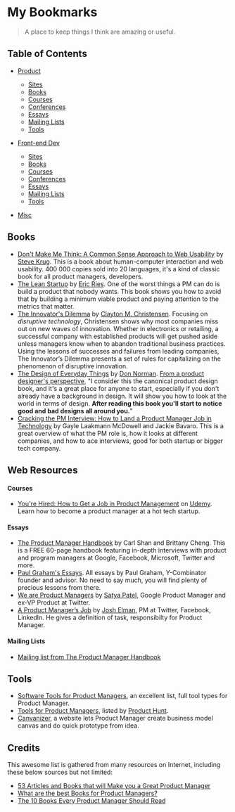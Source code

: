 My Bookmarks
======================
> A place to keep things I think are amazing or useful.

## Table of Contents
- [Product](#product)
    - [Sites](#sites)
    - [Books](#books)
    - [Courses](#courses)
    - [Conferences](#conferences)
    - [Essays](#essays)
    - [Mailing Lists](#mailing-lists)
    - [Tools](#tools)

- [Front-end Dev](#front-end-dev)
    - [Sites](#sites)
    - [Books](#books)
    - [Courses](#courses)
    - [Conferences](#conferences)
    - [Essays](#essays)
    - [Mailing Lists](#mailing-lists)
    - [Tools](#tools)

- [Misc](#misc)

## Books
- [Don't Make Me Think: A Common Sense Approach to Web Usability](http://www.amazon.com/Dont-Make-Me-Think-Usability/dp/0321344758) by [Steve Krug](http://www.sensible.com/). This is a book about human-computer interaction and web usability. 400 000 copies sold into 20 languages, it's a kind of classic book for all product managers, developers.
- [The Lean Startup](http://www.amazon.com/gp/product/B004J4XGN6/ref=as_li_ss_tl?ie=UTF8&camp=1789&creative=390957&creativeASIN=B004J4XGN6&linkCode=as2&tag=theartofproma-20) by [Eric Ries](https://twitter.com/ericries). One of the worst things a PM can do is build a product that nobody wants.  This book shows you how to avoid that by building a minimum viable product and paying attention to the metrics that matter.
- [The Innovator's Dilemma](http://www.amazon.com/gp/product/0062060244/ref=as_li_ss_tl?ie=UTF8&camp=1789&creative=390957&creativeASIN=0062060244&linkCode=as2&tag=httpstwit071f-20) by [Clayton M. Christensen](http://www.claytonchristensen.com/). Focusing on _disruptive technology_, Christensen shows why most companies miss out on new waves of innovation. Whether in electronics or retailing, a successful company with established products will get pushed aside unless managers know when to abandon traditional business practices. Using the lessons of successes and failures from leading companies, The Innovator’s Dilemma presents a set of rules for capitalizing on the phenomenon of disruptive innovation.
- [The Design of Everyday Things](http://www.amazon.com/gp/product/B00E257T6C/ref=as_li_ss_tl?ie=UTF8&camp=1789&creative=390957&creativeASIN=B00E257T6C&linkCode=as2&tag=theartofproma-20) by [Don Norman](http://www.jnd.org/). [From a product designer's perspective](http://pmblog.quora.com/The-10-Books-Every-Product-Manager-Should-Read), "I consider this the canonical product design book, and it's a great place for anyone to start, especially if you don't already have a background in design. It will show you how to look at the world in terms of design. **After reading this book you'll start to notice good and bad designs all around you.**"
- [Cracking the PM Interview: How to Land a Product Manager Job in Technology](http://www.amazon.com/gp/product/0984782818/ref=as_li_tf_tl?ie=UTF8&camp=1789&creative=9325&creativeASIN=0984782818&linkCode=as2&tag=carshaperweb-20) by Gayle Laakmann McDowell and Jackie Bavaro. This is a great overview of what the PM role is, how it looks at different companies, and how to ace interviews, good for both startup or bigger tech company.

## Web Resources
#### Courses
- [You're Hired: How to Get a Job in Product Management](https://www.udemy.com/how-to-get-a-job-in-product-management/) on [Udemy](https://www.udemy.com). Learn how to become a product manager at a hot tech startup.

#### Essays
- [The Product Manager Handbook](http://thepmhandbook.com/) by Carl Shan and Brittany Cheng. This is a FREE 60-page handbook featuring in-depth interviews with product and program managers at Google, Facebook, Microsoft, Twitter and more.
- [Paul Graham's Essays](http://www.paulgraham.com/articles.html). All essays by Paul Graham, Y-Combinator founder and advisor. No need to say much, you will find plenty of precious lessons from there.
- [We are Product Managers](http://venturegeneratedcontent.com/2013/07/11/we-are-product-managers/?utm_source=buffer&utm_campaign=Buffer&utm_content=bufferaceac&utm_medium=twitter) by [Satya Patel](https://twitter.com/satyap), Google Product Manager and ex-VP Product at Twitter.
- [A Product Manager’s Job](https://medium.com/@joshelman/a-product-managers-job-63c09a43d0ec) by [Josh Elman](https://medium.com/@joshelman), PM at Twitter, Facebook, LinkedIn. He gives a definition of task, responsibilty for Product Manager.

#### Mailing Lists
- [Mailing list from The Product Manager Handbook](http://us7.campaign-archive1.com/home/?u=2d088a4a12d4882e575ba320a&id=990d67eb21)

## Tools
- [Software Tools for Product Managers](http://www.brainmates.com.au/industry-links/software-tools-for-product-managers), an excellent list, full tool types for Product Manager.
- [Tools for Product Managers](https://www.producthunt.com/e/tools-for-product-managers), listed by [Product Hunt](https://www.producthunt.com/).
- [Canvanizer](https://canvanizer.com/), a website lets Product Manager create business model canvas and do quick prototype from idea.


## Credits
This awesome list is gathered from many resources on Internet, including these below sources but not limited:
- [53 Articles and Books that will Make you a Great Product Manager](https://medium.com/@noah_weiss/50-articles-and-books-that-will-make-you-a-great-product-manager-aad5babee2f7)
- [What are the best Books for Product Managers?](http://www.quora.com/What-are-the-best-Books-for-Product-Managers)
- [The 10 Books Every Product Manager Should Read](http://pmblog.quora.com/The-10-Books-Every-Product-Manager-Should-Read)